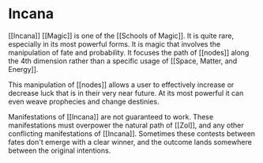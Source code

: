 # Incana
[[Incana]] [[Magic]] is one of the [[Schools of Magic]]. It is quite rare, especially in its most powerful forms. It is magic that involves the manipulation of fate and probability. It focuses the path of [[nodes]] along the 4th dimension rather than a specific usage of [[Space, Matter, and Energy]].

This manipulation of [[nodes]] allows a user to effectively increase or decrease luck that is in their very near future. At its most powerful it can even weave prophecies and change destinies. 

Manifestations of [[Incana]] are not guaranteed to work. These manifestations must overpower the natural path of [[Zol]], and any other conflicting manifestations of [[Incana]]. Sometimes these contests between fates don't emerge with a clear winner, and the outcome lands somewhere between the original intentions.